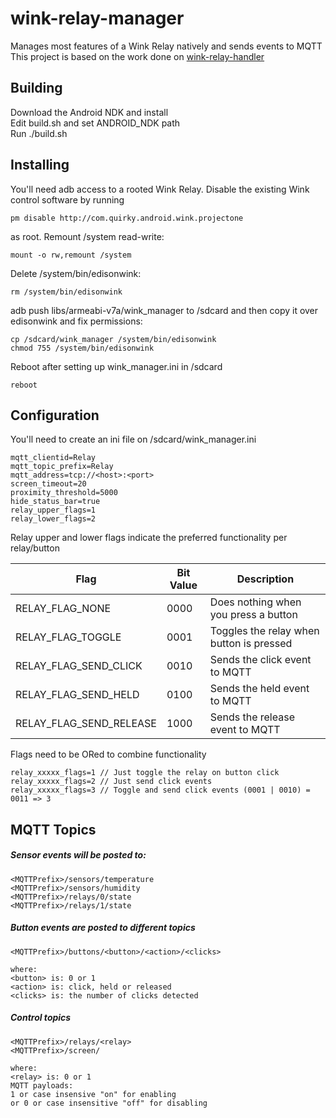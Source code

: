 # wink-relay-manager
Manages most features of a Wink Relay natively and sends events to MQTT
This project is based on the work done on [wink-relay-handler](https://github.com/mjg59/wink-relay-handler/)

Building
--------
Download the Android NDK and install <br />
Edit build.sh and set ANDROID_NDK path <br />
Run ./build.sh

Installing
----------

You'll need adb access to a rooted Wink Relay. Disable the existing Wink control software by running


```
pm disable http://com.quirky.android.wink.projectone
```

as root. Remount /system read-write:

```
mount -o rw,remount /system
```

Delete /system/bin/edisonwink:

```
rm /system/bin/edisonwink
```

adb push libs/armeabi-v7a/wink_manager to /sdcard and then copy it over edisonwink and fix permissions:

```
cp /sdcard/wink_manager /system/bin/edisonwink
chmod 755 /system/bin/edisonwink
```

Reboot after setting up wink_manager.ini in /sdcard
```
reboot
```

Configuration
--
You'll need to create an ini file on /sdcard/wink_manager.ini
```
mqtt_clientid=Relay
mqtt_topic_prefix=Relay
mqtt_address=tcp://<host>:<port>
screen_timeout=20
proximity_threshold=5000
hide_status_bar=true
relay_upper_flags=1
relay_lower_flags=2
```

Relay upper and lower flags indicate the preferred functionality per relay/button

| Flag | Bit Value | Description |
| --- | --- | --- |
| RELAY_FLAG_NONE | 0000 | Does nothing when you press a button |
| RELAY_FLAG_TOGGLE | 0001 | Toggles the relay when button is pressed |
| RELAY_FLAG_SEND_CLICK | 0010 |Sends the click event to MQTT |
| RELAY_FLAG_SEND_HELD | 0100 | Sends the held event to MQTT |
| RELAY_FLAG_SEND_RELEASE |1000 |Sends the release event to MQTT |

Flags need to be ORed to combine functionality
```
relay_xxxxx_flags=1 // Just toggle the relay on button click
relay_xxxxx_flags=2 // Just send click events
relay_xxxxx_flags=3 // Toggle and send click events (0001 | 0010) = 0011 => 3
```

MQTT Topics
--------
##### Sensor events will be posted to:
```
<MQTTPrefix>/sensors/temperature
<MQTTPrefix>/sensors/humidity
<MQTTPrefix>/relays/0/state
<MQTTPrefix>/relays/1/state
```
#####  Button events are posted to different topics
```
<MQTTPrefix>/buttons/<button>/<action>/<clicks>

where:
<button> is: 0 or 1
<action> is: click, held or released
<clicks> is: the number of clicks detected
```
#####  Control topics
```
<MQTTPrefix>/relays/<relay>
<MQTTPrefix>/screen/

where:
<relay> is: 0 or 1
MQTT payloads:
1 or case insensive "on" for enabling
or 0 or case insensitive "off" for disabling
```
